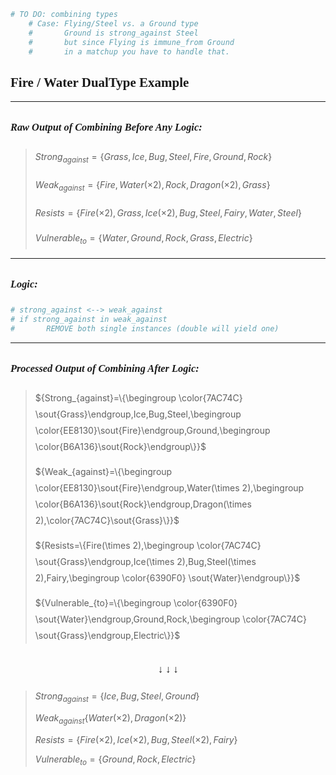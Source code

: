 ```py
# TO DO: combining types 
    # Case: Flying/Steel vs. a Ground type
    #       Ground is strong_against Steel
    #       but since Flying is immune_from Ground
    #       in a matchup you have to handle that.
```
<H2 style="font-family: JetBrains Mono;"> Fire / Water DualType Example </H2>

---
<H3 style="font-family: JetBrains Mono;line-height: 36px;"><i>Raw Output of Combining Before Any Logic:</i></H3>

<blockquote style="line-height:26px;">

${Strong_{against}=\{Grass,Ice,Bug,Steel,Fire,Ground,Rock\}}$

${Weak_{against}=\{Fire,Water(\times 2),Rock,Dragon(\times 2),Grass\}}$

${Resists=\{Fire(\times 2),Grass,Ice(\times 2),Bug,Steel,Fairy,Water,Steel\}}$

${Vulnerable_{to}=\{Water,Ground,Rock,Grass,Electric\}}$

</blockquote>

---

<H3 style="font-family: JetBrains Mono;line-height: 36px;"><i>Logic:</i></H3>

```py
# strong_against <--> weak_against
# if strong_against in weak_against
#       REMOVE both single instances (double will yield one)
```

---

<!-- ${A{out}=\{\}}$ -->

<H3 style="font-family: JetBrains Mono;line-height: 36px;"><i>Processed Output of Combining After Logic:</i></H3>

<blockquote style="line-height:26px;">

${Strong_{against}=\{\begingroup \color{7AC74C} \sout{Grass}\endgroup,Ice,Bug,Steel,\begingroup \color{EE8130}\sout{Fire}\endgroup,Ground,\begingroup \color{B6A136}\sout{Rock}\endgroup\}}$

${Weak_{against}=\{\begingroup \color{EE8130}\sout{Fire}\endgroup,Water(\times 2),\begingroup \color{B6A136}\sout{Rock}\endgroup,Dragon(\times 2),\color{7AC74C}\sout{Grass}\}}$

${Resists=\{Fire(\times 2),\begingroup \color{7AC74C} \sout{Grass}\endgroup,Ice(\times 2),Bug,Steel(\times 2),Fairy,\begingroup \color{6390F0} \sout{Water}\endgroup\}}$

${Vulnerable_{to}=\{\begingroup \color{6390F0} \sout{Water}\endgroup,Ground,Rock,\begingroup \color{7AC74C} \sout{Grass}\endgroup,Electric\}}$

</blockquote>

<H3 style="font-family: JetBrains Mono;line-height: 36px;text-align:center;">↓ ↓ ↓</H3>

<blockquote>

${Strong_{against}=\{Ice,Bug,Steel,Ground\}}$

${Weak_{against}\{Water(\times 2),Dragon(\times 2)\}}$

${Resists=\{Fire(\times 2),Ice(\times 2),Bug,Steel(\times 2),Fairy\}}$

${Vulnerable_{to}=\{Ground,Rock,Electric\}}$

</blockquote>
